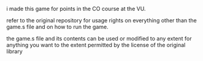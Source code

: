 i made this game for points in the CO course at the VU. 

refer to the original repository for usage rights on everything other than the game.s file and on how to run the game.

the game.s file and its contents can be used or modified to any extent for anything you want to the extent permitted by the license of the original library
